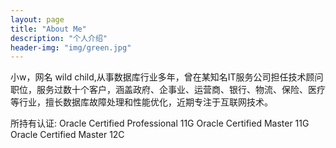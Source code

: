 ```yaml
---
layout: page
title: "About Me"
description: "个人介绍" 
header-img: "img/green.jpg"
---
```


小w，网名 wild child,从事数据库行业多年，曾在某知名IT服务公司担任技术顾问职位，服务过数十个客户，涵盖政府、企事业、运营商、银行、物流、保险、医疗等行业，擅长数据库故障处理和性能优化，近期专注于互联网技术。

所持有认证:
Oracle Certified Professional 11G
Oracle Certified Master 11G
Oracle Certified Master 12C







